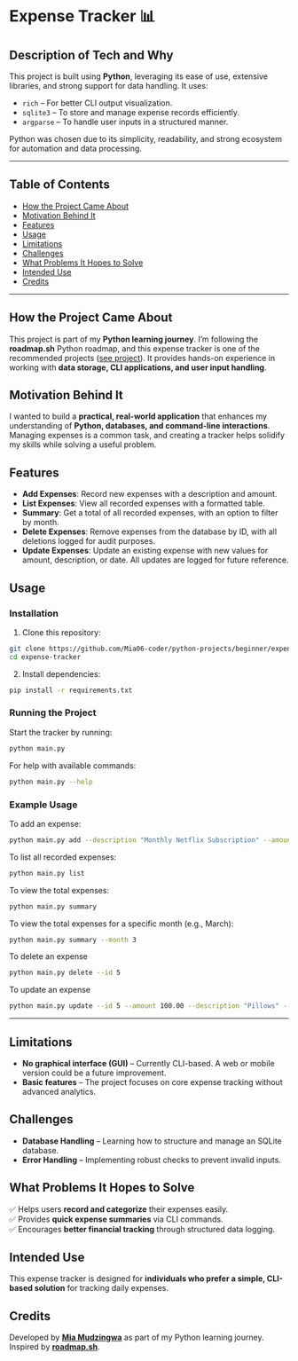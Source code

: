 # **Expense Tracker** 📊

## **Description of Tech and Why**

This project is built using **Python**, leveraging its ease of use, extensive libraries, and strong support for data handling. It uses:

- `rich` – For better CLI output visualization.
- `sqlite3` – To store and manage expense records efficiently.
- `argparse` – To handle user inputs in a structured manner.

Python was chosen due to its simplicity, readability, and strong ecosystem for automation and data processing.

---

## **Table of Contents**

- [How the Project Came About](#how-the-project-came-about)
- [Motivation Behind It](#motivation-behind-it)
- [Features](#features)
- [Usage](#usage)
- [Limitations](#limitations)
- [Challenges](#challenges)
- [What Problems It Hopes to Solve](#what-problems-it-hopes-to-solve)
- [Intended Use](#intended-use)
- [Credits](#credits)

---

## **How the Project Came About**

This project is part of my **Python learning journey**. I’m following the **roadmap.sh** Python roadmap, and this expense tracker is one of the recommended projects ([see project](https://roadmap.sh/projects/expense-tracker)). It provides hands-on experience in working with **data storage, CLI applications, and user input handling**.

## **Motivation Behind It**

I wanted to build a **practical, real-world application** that enhances my understanding of **Python, databases, and command-line interactions**. Managing expenses is a common task, and creating a tracker helps solidify my skills while solving a useful problem.

## Features

- **Add Expenses**: Record new expenses with a description and amount.
- **List Expenses**: View all recorded expenses with a formatted table.
- **Summary**: Get a total of all recorded expenses, with an option to filter by month.
- **Delete Expenses**: Remove expenses from the database by ID, with all deletions logged for audit purposes.
- **Update Expenses**: Update an existing expense with new values for amount, description, or date. All updates are logged for future reference.

## **Usage**

### **Installation**

1. Clone this repository:

```sh
git clone https://github.com/Mia06-coder/python-projects/beginner/expense-tracker.git
cd expense-tracker
```

2. Install dependencies:

```sh
pip install -r requirements.txt
```

### **Running the Project**

Start the tracker by running:

```sh
python main.py
```

For help with available commands:

```sh
python main.py --help
```

### **Example Usage**

To add an expense:

```sh
python main.py add --description "Monthly Netflix Subscription" --amount 15.99
```

To list all recorded expenses:

```sh
python main.py list
```

To view the total expenses:

```sh
python main.py summary
```

To view the total expenses for a specific month (e.g., March):

```sh
python main.py summary --month 3
```

To delete an expense

```sh
python main.py delete --id 5

```

To update an expense

```sh
python main.py update --id 5 --amount 100.00 --description "Pillows" --date "2025-03-01"
```

---

## **Limitations**

- **No graphical interface (GUI)** – Currently CLI-based. A web or mobile version could be a future improvement.
- **Basic features** – The project focuses on core expense tracking without advanced analytics.

## **Challenges**

- **Database Handling** – Learning how to structure and manage an SQLite database.
- **Error Handling** – Implementing robust checks to prevent invalid inputs.

## **What Problems It Hopes to Solve**

✅ Helps users **record and categorize** their expenses easily.  
✅ Provides **quick expense summaries** via CLI commands.  
✅ Encourages **better financial tracking** through structured data logging.

## **Intended Use**

This expense tracker is designed for **individuals who prefer a simple, CLI-based solution** for tracking daily expenses.

## **Credits**

Developed by **[Mia Mudzingwa](https://linkedin.com/in/mia-mudzingwa)** as part of my Python learning journey.  
Inspired by **[roadmap.sh](https://roadmap.sh/projects/expense-tracker)**.
